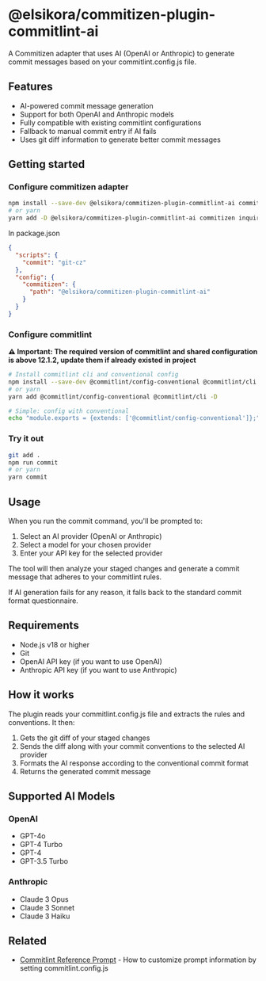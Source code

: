# @elsikora/commitizen-plugin-commitlint-ai

A Commitizen adapter that uses AI (OpenAI or Anthropic) to generate commit messages based on your commitlint.config.js file.

## Features

- AI-powered commit message generation
- Support for both OpenAI and Anthropic models
- Fully compatible with existing commitlint configurations
- Fallback to manual commit entry if AI fails
- Uses git diff information to generate better commit messages

## Getting started

### Configure commitizen adapter

```bash
npm install --save-dev @elsikora/commitizen-plugin-commitlint-ai commitizen inquirer@9  # inquirer is required as peer dependency
# or yarn
yarn add -D @elsikora/commitizen-plugin-commitlint-ai commitizen inquirer@9             # inquirer is required as peer dependency
```

In package.json

```json
{
  "scripts": {
    "commit": "git-cz"
  },
  "config": {
    "commitizen": {
      "path": "@elsikora/commitizen-plugin-commitlint-ai"
    }
  }
}
```

### Configure commitlint

**⚠️ Important: The required version of commitlint and shared configuration is above 12.1.2, update them if already existed in project**

```bash
# Install commitlint cli and conventional config
npm install --save-dev @commitlint/config-conventional @commitlint/cli
# or yarn
yarn add @commitlint/config-conventional @commitlint/cli -D

# Simple: config with conventional
echo "module.exports = {extends: ['@commitlint/config-conventional']};" > commitlint.config.js
```

### Try it out

```bash
git add .
npm run commit
# or yarn
yarn commit
```

## Usage

When you run the commit command, you'll be prompted to:

1. Select an AI provider (OpenAI or Anthropic)
2. Select a model for your chosen provider
3. Enter your API key for the selected provider

The tool will then analyze your staged changes and generate a commit message that adheres to your commitlint rules.

If AI generation fails for any reason, it falls back to the standard commit format questionnaire.

## Requirements

- Node.js v18 or higher
- Git
- OpenAI API key (if you want to use OpenAI)
- Anthropic API key (if you want to use Anthropic)

## How it works

The plugin reads your commitlint.config.js file and extracts the rules and conventions. It then:

1. Gets the git diff of your staged changes
2. Sends the diff along with your commit conventions to the selected AI provider
3. Formats the AI response according to the conventional commit format
4. Returns the generated commit message

## Supported AI Models

### OpenAI
- GPT-4o
- GPT-4 Turbo
- GPT-4
- GPT-3.5 Turbo

### Anthropic
- Claude 3 Opus
- Claude 3 Sonnet
- Claude 3 Haiku

## Related

- [Commitlint Reference Prompt](https://commitlint.js.org/reference/prompt) - How to customize prompt information by setting commitlint.config.js
